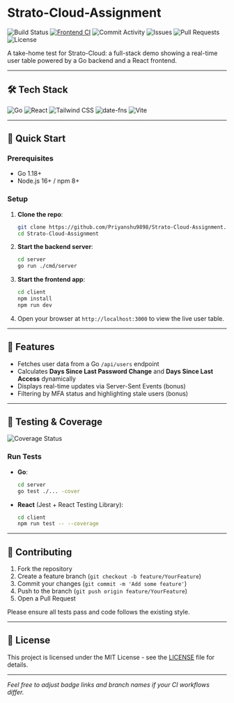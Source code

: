 # Strato-Cloud-Assignment

![Build Status](https://img.shields.io/github/actions/workflow/status/Priyanshu9898/Strato-Cloud-Assignment/ci.yml?branch=main) [![Frontend CI](https://github.com/Priyanshu9898/Strato-Cloud-Assignment/actions/workflows/frontend-ci.yml/badge.svg)](https://github.com/Priyanshu9898/Strato-Cloud-Assignment/actions/workflows/frontend-ci.yml) ![Commit Activity](https://img.shields.io/github/commit-activity/y/Priyanshu9898/Strato-Cloud-Assignment) ![Issues](https://img.shields.io/github/issues/Priyanshu9898/Strato-Cloud-Assignment) ![Pull Requests](https://img.shields.io/github/issues-pr/Priyanshu9898/Strato-Cloud-Assignment) ![License](https://img.shields.io/github/license/Priyanshu9898/Strato-Cloud-Assignment)

A take-home test for Strato-Cloud: a full-stack demo showing a real-time user table powered by a Go backend and a React frontend.

---

## 🛠️ Tech Stack

![Go](https://img.shields.io/badge/Go-00ADD8?logo=go&logoColor=white) ![React](https://img.shields.io/badge/React-20232A?logo=react&logoColor=61DAFB) ![Tailwind CSS](https://img.shields.io/badge/Tailwind_CSS-38B2AC?logo=tailwind-css&logoColor=white) ![date-fns](https://img.shields.io/badge/date--fns-3178C6?logo=date-fns&logoColor=white) ![Vite](https://img.shields.io/badge/Vite-646CFF?logo=vite&logoColor=white)

---

## 🚀 Quick Start

### Prerequisites

- Go 1.18+
- Node.js 16+ / npm 8+

### Setup

1. **Clone the repo**:
   ```sh
   git clone https://github.com/Priyanshu9898/Strato-Cloud-Assignment.git
   cd Strato-Cloud-Assignment
   ```

2. **Start the backend server**:
   ```sh
   cd server
   go run ./cmd/server
   ```

3. **Start the frontend app**:
   ```sh
   cd client
   npm install
   npm run dev
   ```

4. Open your browser at `http://localhost:3000` to view the live user table.

---

## 📝 Features

- Fetches user data from a Go `/api/users` endpoint
- Calculates **Days Since Last Password Change** and **Days Since Last Access** dynamically
- Displays real-time updates via Server-Sent Events (bonus)
- Filtering by MFA status and highlighting stale users (bonus)

---

## 🧪 Testing & Coverage

![Coverage Status](https://img.shields.io/codecov/c/github/Priyanshu9898/Strato-Cloud-Assignment?branch=main)

### Run Tests

- **Go**:
  ```sh
  cd server
  go test ./... -cover
  ```

- **React** (Jest + React Testing Library):
  ```sh
  cd client
  npm run test -- --coverage
  ```

---

## 🤝 Contributing

1. Fork the repository
2. Create a feature branch (`git checkout -b feature/YourFeature`)
3. Commit your changes (`git commit -m 'Add some feature'`)
4. Push to the branch (`git push origin feature/YourFeature`)
5. Open a Pull Request

Please ensure all tests pass and code follows the existing style.

---

## 📄 License

This project is licensed under the MIT License - see the [LICENSE](LICENSE) file for details.

---

*Feel free to adjust badge links and branch names if your CI workflows differ.*

